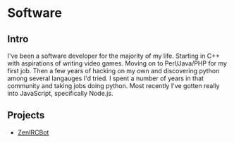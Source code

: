 # Software

## Intro

I've been a software developer for the majority of my life. Starting in C++ with
aspirations of writing video games. Moving on to Perl/Java/PHP for my first job.
Then a few years of hacking on my own and discovering python among several
langauges I'd tried. I spent a number of years in that community and taking jobs
doing python. Most recently I've gotten really into JavaScript, specifically
Node.js.

## Projects

* [ZenIRCBot](zenircbot.md)
